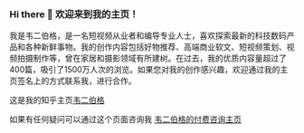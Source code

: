 ### Hi there 👋 欢迎来到我的主页！

我是韦二伯格，是一名短视频从业者和编导专业人士，喜欢探索最新的科技数码产品和各种新鲜事物。我的创作内容包括好物推荐、高端商业软文、短视频策划、视频拍摄制作等，曾在家居和摄影领域有所建树。在过去，我的优质内容量超过了400篇，吸引了1500万人次的浏览。如果您对我的创作感兴趣，欢迎通过我的主页签名上的方式联系我，进行合作。

这是我的知乎主页[韦二伯格](https://www.zhihu.com/people/wei-shi-bo)

如果有任何疑问可以通过这个页面咨询我 [韦二伯格的付费咨询主页](https://www.zhihu.com/consult/people/724344761573478400)

<!--
**weierboge/weierboge** is a ✨ _special_ ✨ repository because its `README.md` (this file) appears on your GitHub profile.

Here are some ideas to get you started:

- 🔭 I’m currently working on ...
- 🌱 I’m currently learning ...
- 
- 🤔 I’m looking for help with ...
- 💬 Ask me about ...
- 📫 How to reach me: ...
- 😄 Pronouns: ...
- ⚡ Fun fact: ...
-->
